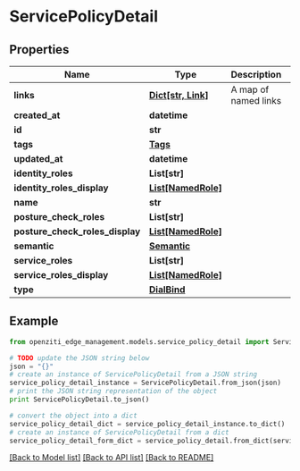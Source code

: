 # ServicePolicyDetail


## Properties
Name | Type | Description | Notes
------------ | ------------- | ------------- | -------------
**links** | [**Dict[str, Link]**](Link.md) | A map of named links | 
**created_at** | **datetime** |  | 
**id** | **str** |  | 
**tags** | [**Tags**](Tags.md) |  | [optional] 
**updated_at** | **datetime** |  | 
**identity_roles** | **List[str]** |  | 
**identity_roles_display** | [**List[NamedRole]**](NamedRole.md) |  | 
**name** | **str** |  | 
**posture_check_roles** | **List[str]** |  | 
**posture_check_roles_display** | [**List[NamedRole]**](NamedRole.md) |  | 
**semantic** | [**Semantic**](Semantic.md) |  | 
**service_roles** | **List[str]** |  | 
**service_roles_display** | [**List[NamedRole]**](NamedRole.md) |  | 
**type** | [**DialBind**](DialBind.md) |  | 

## Example

```python
from openziti_edge_management.models.service_policy_detail import ServicePolicyDetail

# TODO update the JSON string below
json = "{}"
# create an instance of ServicePolicyDetail from a JSON string
service_policy_detail_instance = ServicePolicyDetail.from_json(json)
# print the JSON string representation of the object
print ServicePolicyDetail.to_json()

# convert the object into a dict
service_policy_detail_dict = service_policy_detail_instance.to_dict()
# create an instance of ServicePolicyDetail from a dict
service_policy_detail_form_dict = service_policy_detail.from_dict(service_policy_detail_dict)
```
[[Back to Model list]](../README.md#documentation-for-models) [[Back to API list]](../README.md#documentation-for-api-endpoints) [[Back to README]](../README.md)



